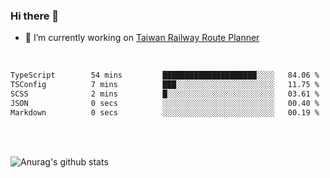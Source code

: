 ### Hi there 👋

- 🔭 I’m currently working on [Taiwan Railway Route Planner](https://github.com/Taiwan-Railway-Route-Planner)

<br/>

<!--START_SECTION:waka-->

```txt
TypeScript        54 mins         █████████████████████░░░░   84.06 %
TSConfig          7 mins          ███░░░░░░░░░░░░░░░░░░░░░░   11.75 %
SCSS              2 mins          █░░░░░░░░░░░░░░░░░░░░░░░░   03.61 %
JSON              0 secs          ░░░░░░░░░░░░░░░░░░░░░░░░░   00.40 %
Markdown          0 secs          ░░░░░░░░░░░░░░░░░░░░░░░░░   00.19 %
```

<!--END_SECTION:waka-->

<br/>
<br/>

![Anurag's github stats](https://github-readme-stats.vercel.app/api?username=DepickereSven&show_icons=true&theme=tokyonight)



<!--
**DepickereSven/DepickereSven** is a ✨ _special_ ✨ repository because its `README.md` (this file) appears on your GitHub profile.

Here are some ideas to get you started:

- 🔭 I’m currently working on ...
- 🌱 I’m currently learning ...
- 👯 I’m looking to collaborate on ...
- 🤔 I’m looking for help with ...
- 💬 Ask me about ...
- 📫 How to reach me: ...
- 😄 Pronouns: ...
- ⚡ Fun fact: ...
-->
